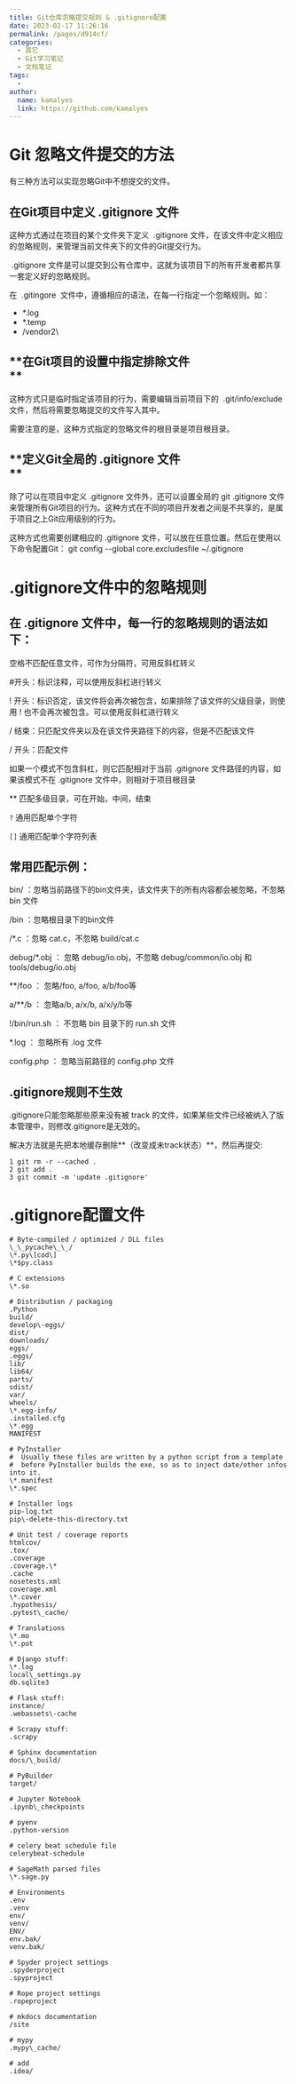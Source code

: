 ```yaml
---
title: Git仓库忽略提交规则 & .gitignore配置
date: 2023-02-17 11:26:16
permalink: /pages/d914cf/
categories:
  - 其它
  - Git学习笔记
  - 文档笔记
tags:
  - 
author: 
  name: kamalyes
  link: https://github.com/kamalyes
---
```

**Git 忽略文件提交的方法**
=================

有三种方法可以实现忽略Git中不想提交的文件。

**在Git项目中定义 .gitignore 文件**
---------------------------

这种方式通过在项目的某个文件夹下定义  .gitignore 文件，在该文件中定义相应的忽略规则，来管理当前文件夹下的文件的Git提交行为。

 .gitignore 文件是可以提交到公有仓库中，这就为该项目下的所有开发者都共享一套定义好的忽略规则。

在  .gitingore  文件中，遵循相应的语法，在每一行指定一个忽略规则。如：

*   \*.log
*   \*.temp
*   /vendor2\\

**在Git项目的设置中指定排除文件  
**
-----------------------

这种方式只是临时指定该项目的行为，需要编辑当前项目下的  .git/info/exclude  文件，然后将需要忽略提交的文件写入其中。

需要注意的是，这种方式指定的忽略文件的根目录是项目根目录。

**定义Git全局的 .gitignore 文件  
**
-----------------------------

除了可以在项目中定义 .gitignore 文件外，还可以设置全局的 git .gitignore 文件来管理所有Git项目的行为。这种方式在不同的项目开发者之间是不共享的，是属于项目之上Git应用级别的行为。

这种方式也需要创建相应的 .gitignore 文件，可以放在任意位置。然后在使用以下命令配置Git： git config --global core.excludesfile ~/.gitignore 

**.gitignore文件中的忽略规则**
======================

在 .gitignore 文件中，每一行的忽略规则的语法如下：
-------------------------------

空格不匹配任意文件，可作为分隔符，可用反斜杠转义

#开头：标识注释，可以使用反斜杠进行转义

! 开头：标识否定，该文件将会再次被包含，如果排除了该文件的父级目录，则使用 ! 也不会再次被包含。可以使用反斜杠进行转义

/ 结束：只匹配文件夹以及在该文件夹路径下的内容，但是不匹配该文件

/ 开头：匹配文件

如果一个模式不包含斜杠，则它匹配相对于当前 .gitignore 文件路径的内容，如果该模式不在 .gitignore 文件中，则相对于项目根目录

\*\* 匹配多级目录，可在开始，中间，结束

`?` 通用匹配单个字符

`[]` 通用匹配单个字符列表

常用匹配示例：
-------

bin/ ：忽略当前路径下的bin文件夹，该文件夹下的所有内容都会被忽略，不忽略 bin 文件

/bin ：忽略根目录下的bin文件

/\*.c ：忽略 cat.c，不忽略 build/cat.c

debug/\*.obj ： 忽略 debug/io.obj，不忽略 debug/common/io.obj 和 tools/debug/io.obj

\*\*/foo ： 忽略/foo, a/foo, a/b/foo等

a/\*\*/b ： 忽略a/b, a/x/b, a/x/y/b等

!/bin/run.sh ： 不忽略 bin 目录下的 run.sh 文件

\*.log ： 忽略所有 .log 文件

config.php ： 忽略当前路径的 config.php 文件

**.gitignore规则不生效**
-------------------

.gitignore只能忽略那些原来没有被 track 的文件，如果某些文件已经被纳入了版本管理中，则修改.gitignore是无效的。

解决方法就是先把本地缓存删除**（改变成未track状态）**，然后再提交:

```
1 git rm -r --cached .
2 git add .
3 git commit -m 'update .gitignore'
```

.gitignore配置文件
==============

```
# Byte-compiled / optimized / DLL files
\_\_pycache\_\_/
\*.py\[cod\]
\*$py.class

# C extensions
\*.so

# Distribution / packaging
.Python
build/
develop\-eggs/
dist/
downloads/
eggs/
.eggs/
lib/
lib64/
parts/
sdist/
var/
wheels/
\*.egg-info/
.installed.cfg
\*.egg
MANIFEST

# PyInstaller
#  Usually these files are written by a python script from a template
#  before PyInstaller builds the exe, so as to inject date/other infos into it.
\*.manifest
\*.spec

# Installer logs
pip-log.txt
pip\-delete-this-directory.txt

# Unit test / coverage reports
htmlcov/
.tox/
.coverage
.coverage.\*
.cache
nosetests.xml
coverage.xml
\*.cover
.hypothesis/
.pytest\_cache/

# Translations
\*.mo
\*.pot

# Django stuff:
\*.log
local\_settings.py
db.sqlite3

# Flask stuff:
instance/
.webassets\-cache

# Scrapy stuff:
.scrapy

# Sphinx documentation
docs/\_build/

# PyBuilder
target/

# Jupyter Notebook
.ipynb\_checkpoints

# pyenv
.python-version

# celery beat schedule file
celerybeat-schedule

# SageMath parsed files
\*.sage.py

# Environments
.env
.venv
env/
venv/
ENV/
env.bak/
venv.bak/

# Spyder project settings
.spyderproject
.spyproject

# Rope project settings
.ropeproject

# mkdocs documentation
/site

# mypy
.mypy\_cache/

# add
.idea/
```
